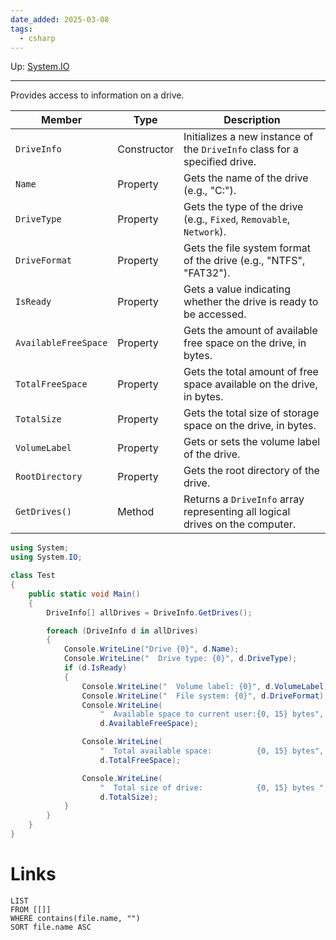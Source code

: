 ```yaml
---
date_added: 2025-03-08
tags:
  - csharp
---
```

Up: [System.IO](System.IO.md)
___

Provides access to information on a drive.

| Member                          | Type       | Description                                                                 |
|---------------------------------|------------|-----------------------------------------------------------------------------|
| `DriveInfo`                     | Constructor| Initializes a new instance of the `DriveInfo` class for a specified drive.  |
| `Name`                          | Property   | Gets the name of the drive (e.g., "C:\").                                  |
| `DriveType`                     | Property   | Gets the type of the drive (e.g., `Fixed`, `Removable`, `Network`).        |
| `DriveFormat`                   | Property   | Gets the file system format of the drive (e.g., "NTFS", "FAT32").          |
| `IsReady`                       | Property   | Gets a value indicating whether the drive is ready to be accessed.         |
| `AvailableFreeSpace`            | Property   | Gets the amount of available free space on the drive, in bytes.            |
| `TotalFreeSpace`                | Property   | Gets the total amount of free space available on the drive, in bytes.      |
| `TotalSize`                     | Property   | Gets the total size of storage space on the drive, in bytes.               |
| `VolumeLabel`                   | Property   | Gets or sets the volume label of the drive.                                |
| `RootDirectory`                 | Property   | Gets the root directory of the drive.                                      |
| `GetDrives()`                   | Method     | Returns a `DriveInfo` array representing all logical drives on the computer. |


```cs
using System;
using System.IO;

class Test
{
    public static void Main()
    {
        DriveInfo[] allDrives = DriveInfo.GetDrives();

        foreach (DriveInfo d in allDrives)
        {
            Console.WriteLine("Drive {0}", d.Name);
            Console.WriteLine("  Drive type: {0}", d.DriveType);
            if (d.IsReady)
            {
                Console.WriteLine("  Volume label: {0}", d.VolumeLabel);
                Console.WriteLine("  File system: {0}", d.DriveFormat);
                Console.WriteLine(
                    "  Available space to current user:{0, 15} bytes",
                    d.AvailableFreeSpace);

                Console.WriteLine(
                    "  Total available space:          {0, 15} bytes",
                    d.TotalFreeSpace);

                Console.WriteLine(
                    "  Total size of drive:            {0, 15} bytes ",
                    d.TotalSize);
            }
        }
    }
}
```
# Links
```dataview
LIST
FROM [[]]
WHERE contains(file.name, "")
SORT file.name ASC
```
